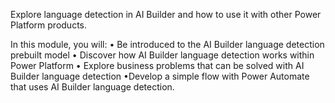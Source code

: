 Explore language detection in AI Builder and how to use it with other Power Platform products.

In this module, you will: 
• Be introduced to the AI Builder language detection prebuilt model
• Discover how AI Builder language detection works within Power Platform
• Explore business problems that can be solved with AI Builder language detection
•Develop a simple flow with Power Automate that uses AI Builder language detection.
